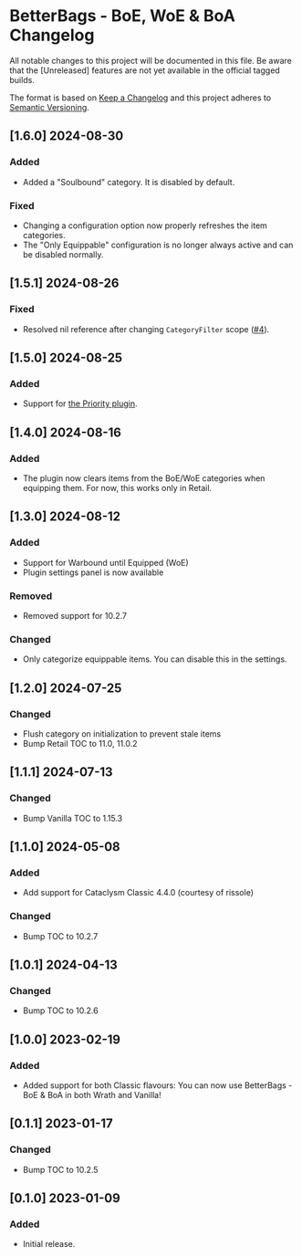 # BetterBags - BoE, WoE & BoA Changelog
All notable changes to this project will be documented in this file. Be aware that the [Unreleased] features are not yet available in the official tagged builds.

The format is based on [Keep a Changelog](http://keepachangelog.com/) and this project adheres to [Semantic Versioning](http://semver.org/).

## [1.6.0] 2024-08-30
### Added
- Added a "Soulbound" category. It is disabled by default.

### Fixed
- Changing a configuration option now properly refreshes the item categories.
- The "Only Equippable" configuration is no longer always active and can be disabled normally.

## [1.5.1] 2024-08-26
### Fixed
- Resolved nil reference after changing `CategoryFilter` scope ([#4](https://github.com/AvyAddons/BetterBags_Bound/issues/4)).

## [1.5.0] 2024-08-25
### Added
- Support for [the Priority plugin](https://www.curseforge.com/wow/addons/betterbags-priority).

## [1.4.0] 2024-08-16
### Added
- The plugin now clears items from the BoE/WoE categories when equipping them. For now, this works only in Retail.

## [1.3.0] 2024-08-12
### Added
- Support for Warbound until Equipped (WoE)
- Plugin settings panel is now available

### Removed
- Removed support for 10.2.7

### Changed
- Only categorize equippable items. You can disable this in the settings.

## [1.2.0] 2024-07-25
### Changed
- Flush category on initialization to prevent stale items
- Bump Retail TOC to 11.0, 11.0.2

## [1.1.1] 2024-07-13
### Changed
- Bump Vanilla TOC to 1.15.3

## [1.1.0] 2024-05-08
### Added
- Add support for Cataclysm Classic 4.4.0 (courtesy of rissole)

### Changed
- Bump TOC to 10.2.7

## [1.0.1] 2024-04-13
### Changed
- Bump TOC to 10.2.6

## [1.0.0] 2023-02-19
### Added
- Added support for both Classic flavours:
  You can now use BetterBags - BoE & BoA in both Wrath and Vanilla!

## [0.1.1] 2023-01-17
### Changed
- Bump TOC to 10.2.5

## [0.1.0] 2023-01-09
### Added
- Initial release.
